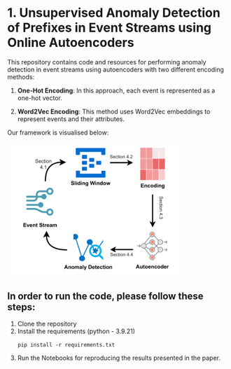 # 1. Unsupervised Anomaly Detection of Prefixes in Event Streams using Online Autoencoders
This repository contains code and resources for performing anomaly detection in event streams using autoencoders with two different encoding methods: 
1. **One-Hot Encoding**: In this approach, each event is represented as a one-hot vector.

2. **Word2Vec Encoding**: This method uses Word2Vec embeddings to represent events and their attributes.

Our framework is visualised below:

<img src="framework.png" alt="framework" width="400"/>

## In order to run the code, please follow these steps:

1. Clone the repository
2. Install the requirements (python - 3.9.21)
    ```
    pip install -r requirements.txt
    ```
3. Run the Notebooks for reproducing the results presented in the paper.
